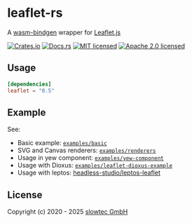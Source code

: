 # leaflet-rs

A [wasm-bindgen](https://github.com/rustwasm/wasm-bindgen)
wrapper for
[Leaflet.js](https://leafletjs.com/)

[![Crates.io](https://img.shields.io/crates/v/leaflet.svg)](https://crates.io/crates/leaflet)
[![Docs.rs](https://docs.rs/leaflet/badge.svg)](https://docs.rs/leaflet/)
[![MIT licensed](https://img.shields.io/badge/license-MIT-blue.svg)](./LICENSE-MIT)
[![Apache 2.0 licensed](https://img.shields.io/badge/license-Apache%202.0-blue.svg)](./LICENSE-APACHE)

## Usage

```toml
[dependencies]
leaflet = "0.5"
```

## Example

See:

- Basic example: [`examples/basic`](https://github.com/slowtec/leaflet-rs/tree/master/examples/basic)
- SVG and Canvas renderers: [`examples/renderers`](https://github.com/slowtec/leaflet-rs/tree/master/examples/renderers)
- Usage in yew component: [`examples/yew-component`](https://github.com/slowtec/leaflet-rs/tree/master/examples/yew-component)
- Usage with Dioxus: [`examples/leaflet-dioxus-example`](https://github.com/slowtec/leaflet-rs/tree/master/examples/leaflet-dioxus-example)
- Usage with leptos: [headless-studio/leptos-leaflet](https://github.com/headless-studio/leptos-leaflet)

## License

Copyright (c) 2020 - 2025 [slowtec GmbH](https://slowtec.de)
